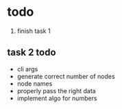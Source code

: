 # todo 

1. finish task 1

## task 2 todo
- cli args
- generate correct number of nodes
- node names
- properly pass the right data
- implement algo for numbers